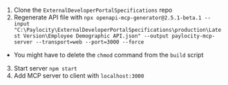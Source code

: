 1. Clone the `ExternalDeveloperPortalSpecifications` repo
2. Regenerate API file with `npx openapi-mcp-generator@2.5.1-beta.1 --input "C:\Paylocity\ExternalDeveloperPortalSpecifications\production\Latest Version\Employee Demographic API.json" --output paylocity-mcp-server --transport=web --port=3000 --force`
  * You might have to delete the `chmod` command from the `build` script
3. Start server `npm start`
4. Add MCP server to client with `localhost:3000`